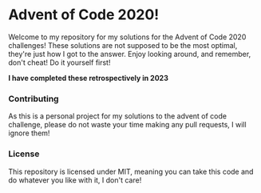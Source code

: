 
# Advent of Code 2020!

Welcome to my repository for my solutions for the Advent of Code 2020 challenges!
These solutions are not supposed to be the most optimal, they're just how I got to the answer.
Enjoy looking around, and remember, don't cheat! Do it yourself first!

**I have completed these retrospectively in 2023**

### Contributing

As this is a personal project for my solutions to the advent of code challenge, please do not waste your time making any pull requests, I will ignore them!

### License

This repository is licensed under MIT, meaning you can take this code and do whatever you like with it, I don't care!